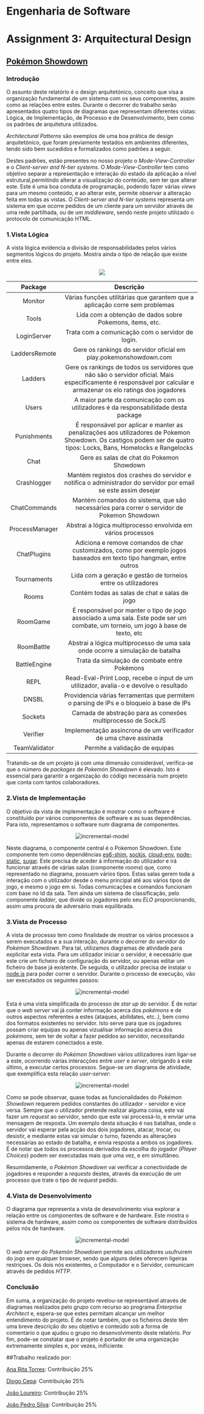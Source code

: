 # **Engenharia de Software**
# Assignment 3: Arquitectural Design

## [Pokémon Showdown](https://www.pokemonshowdown.com)

### Introdução
O assunto deste relatório é o design arquitetónico, conceito que visa a organização fundamental de um sistema com os seus componentes, assim como as relações entre estes.
Durante o decorrer do trabalho serão apresentados quatro tipos de diagramas que representam diferentes vistas: Lógica, de Implementação, de Processo e de Desenvolvimento, bem como os padrões de arquitetura utilizados.

*Architectural Patterns* são exemplos de uma boa prática de design arquitetónico, que foram previamente testados em ambientes diferentes, tendo sido bem sucedidos e formalizados como padrões a seguir.

Destes padrões, estão presentes no nosso projeto o *Mode-View-Controller* e o *Client-server and N-tier systems*.
O *Mode-View-Controller* tem como objetivo separar a representação e interação do estado da aplicação a nível estrutural,permitindo alterar a visualização do conteúdo, sem ter que alterar este. Este é uma boa conduta de programação, podendo fazer várias *views* para um mesmo conteúdo, e ao alterar este, permite observar a alteração feita em todas as vistas.
O *Client-server and N-tier systems* representa um sistema em que ocorre pedidos de um cliente para um servidor através de uma rede partilhada, ou de um *middleware*, sendo neste projeto utilizado o protocolo de comunicação HTML.

### 1.Vista Lógica

A vista lógica evidencia a divisão de responsabilidades pelos vários segmentos lógicos do projeto. Mostra ainda o tipo de relação que existe entre eles.

<p align="center">
   <img src="https://github.com/Katchau/Pokemon-Showdown/blob/master/ESOF-docs/Resources/logial%20view.jpg?raw=true" />
</p>

|Package|Descrição|
|:-----:|:-------:|
|Monitor|Várias funções utilitárias que garantem que a aplicação corre sem problemas|
|Tools|Lida com a obtenção de dados sobre Pokemons, items, etc.|
|LoginServer|Trata com a comunicação com o servidor de login.|
|LaddersRemote|Gere os rankings do servidor oficial em play.pokemonshowdown.com|
|Ladders|Gere os rankings de todos os servidores que não são o servidor oficial. Mais especificamente é responsável por calcular e armazenar os elo ratings dos jogadores|
|Users|A maior parte da comunicação com os utilizadores é da responsabilidade desta package|
|Punishments|É responsável por aplicar e manter as penalizações aos utilizadores de Pokemon Showdown. Os castigos podem ser de quatro tipos: Locks, Bans, Homelocks e Rangelocks|
|Chat|Gere as salas de chat do Pokemon Showdown|
|Crashlogger|Mantém registos dos crashes do servidor e notifica o administrador do servidor por email se este assim desejar|
|ChatCommands|Mantém comandos do sistema, que são necessários para correr o servidor de Pokemon Showdown|
|ProcessManager|Abstrai a lógica multiprocesso envolvida em vários processos|
|ChatPlugins|Adiciona e remove comandos de char customizados, como por exemplo jogos baseados em texto tipo hangman, entre outros|
|Tournaments|Lida com a geração e gestão de torneios entre os utilizadores|
|Rooms|Contém todas as salas de chat e salas de jogo|
|RoomGame|É responsável por manter o tipo de jogo associado a uma sala. Este pode ser um combate, um torneio, um jogo à base de texto, etc|
|RoomBattle|Abstrai a lógica multiprocesso de uma sala onde ocorre a simulação de batalha|
|BattleEngine|Trata da simulação de combate entre Pokémons|
|REPL|Read-Eval-Print Loop, recebe o input de um utilizador, avalia-o e devolve o resultado|
|DNSBL|Providencia várias ferramentas que permitem o parsing de IPs e o bloqueio à base de IPs|
|Sockets|Camada de abstração para as conexões multiprocesso de SockJS|
|Verifier|Implementação assíncrona de um verificador de uma chave assinada|
|TeamValidator|Permite a validação de equipas|

Tratando-se de um projeto já com uma dimensão considerável, verifica-se que o número de *packages* de *Pokemón Showdown* é elevado. Isto é essencial para garantir a organização do código necessária num projeto que conta com tantos colaboradores.

### 2.Vista de Implementação

O objetivo da vista de implementação é mostrar como o software é constituído por vários componentes de software e as suas dependências. Para isto, representamos o software num diagrama de componentes.

<p align="center">
  <img src="https://github.com/Katchau/Pokemon-Showdown/blob/master/ESOF-docs/Resources/ComponentDiagram.png?raw=true" alt="incremental-model"/>
</p>

Neste diagrama, o componente central é o Pokemon Showdown. Este componente tem como dependências [es6-shim](https://www.npmjs.com/package/es6-shim), [sockjs](https://www.npmjs.com/package/sockjs), [cloud-env](https://www.npmjs.com/package/cloud-env), [node-static](https://www.npmjs.com/package/node-static), [sugar](https://www.npmjs.com/package/sugar). Este precisa de aceder à informação do utilizador e irá funcionar através de várias salas (componente *rooms*) que, como representado no diagrama, possuem vários tipos. Estas salas gerem toda a interação com o utilizador desde o menu principal até aos vários tipos de jogo, e mesmo o jogo em si. Todas comunicações e comandos funcionam com base no Id da sala. Tem ainda um sistema de classificação, pelo componente *ladder*, que divide os jogadores pelo seu *ELO* proporcionando, assim uma procura de adversário mais equilibrada.

### 3.Vista de Processo

A vista de processo tem como finalidade de mostrar os vários processos a serem executados e a sua interação, durante o decorrer do servidor do *Pokémon Showdown*. Para tal, utilizamos diagramas de atividade para explicitar esta vista.
Para um utilizador iniciar o servidor, é necessário que este crie um ficheiro de configuração do servidor, ou apenas editar um ficheiro de base já existente. De seguida, o utilizador precisa de instalar o [node.js](https://nodejs.org/en/) para poder correr o servidor. Durante o processo de execução, vão ser executados os seguintes passos:

<p align="center">
  <img src="https://github.com/Katchau/Pokemon-Showdown/blob/master/ESOF-docs/Resources/server%20boot.png?raw=true" alt="incremental-model"/>
</p>

Esta é uma vista simplificada do processo de *star up* do servidor. É de notar que o *web server* vai já conter informação acerca dos *pokémons* e de outros aspectos referentes a estes (ataques, abilidates, etc..), bem como dos formatos existentes no servidor. Isto serve para que os jogadores possam criar equipas ou apenas vizualisar informação acerca dos *pokémons*, sem ter de voltar a fazer pedidos ao servidor, necessitando apenas de estarem conectados a este.

Durante o decorrer do *Pokémon Showdown* vários utilizadores iram ligar-se a este, ocorrendo várias interacções entre *user* e *server*, obrigando a este último, a executar certos processos. Segue-se um diagrama de atividade, que exemplifica esta relação *user-server*:

<p align="center">
  <img src="https://github.com/Katchau/Pokemon-Showdown/blob/master/ESOF-docs/Resources/server%20run%20time.png?raw=true" alt="incremental-model"/>
</p>

Como se pode observar, quase todas as funcionalidades do *Pokémon Showdown* requerem pedidos constantes do utilizador - servidor e vice versa. Sempre que o utilizador pretende realizar alguma coisa, este vai fazer um *request* ao servidor, sendo que este vai processá-lo, e enviar uma mensagem de resposta. Um exemplo desta situação é nas batalhas, onde o servidor vai esperar pela acção dos dois jogadores, atacar, trocar, ou desistir, e mediante estas vai simular o turno, fazendo as alterações necessárias ao estado de batalha, e envia resposta a ambos os jogadores.
É de notar que todos os processos derivados da escolha do jogador (*Player Choices*) podem ser executadas mais que uma vez, e em simultâneo.

Resumidamente, o *Pokémon Showdown* vai verificar a conectividade de jogadores e responder a *requests* destes, através da execução de um processo que trate o tipo de *request* pedido.

### 4.Vista de Desenvolvimento

O diagrama que representa a vista de desevolvimento visa explorar a relação entre os componentes de software e de hardware. Este mostra o sistema de hardware, assim como os componentes de software distribuídos pelos nós de hardware.

<p align="center">
  <img src="https://github.com/Katchau/Pokemon-Showdown/blob/master/ESOF-docs/Resources/deployment%20view.png?raw=true" alt="incremental-model"/>
</p>

O *web server* do *Pokemón Showdown* permite aos utilizadores usufruirem do jogo em qualquer browser, sendo que alguns deles oferecem ligeiras restriçoes. Os dois nós existentes, o Computador e o Servidor, comunicam através de pedidos *HTTP*.

### Conclusão
Em suma, a organização do projeto revelou-se representável através de diagramas realizados pelo grupo com recurso ao programa *Enterprise Architect* e, espera-se que estes permitam alcançar um melhor entendimento do projeto.
É de notar também, que os ficheiros deste têm uma breve descrição do seu objetivo e conteúdo sob a forma de comentário o que ajudou o grupo no desenvolvimento deste relatório.
Por fim, pode-se constatar que o projeto é portador de uma organização extremamente simples e, por vezes, inificiente.


##Trabalho realizado por:

[Ana Rita Torres](https://github.com/AnaRitaTorres): Contribuição 25%

[Diogo Cepa](https://github.com/dcepa95): Contribuição 25%

[João Loureiro](https://github.com/Katchau): Contribução 25%

[João Pedro Silva](https://github.com/joaosilva22): Contribuição 25%




